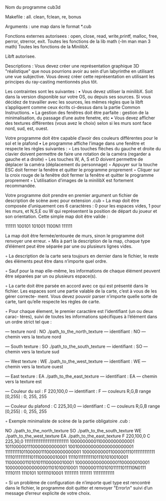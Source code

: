 Nom du programme cub3d


Makefile : all. clean, fclean, re, bonus

Arguments : une map dans le format *.cub

Fonctions externes autorisees : open, close, read, write,printf, malloc, free, perror, strerror, exit. Toutes les fonctions de la lib math (-lm man man 3 math)
Toutes les fonctions de la MinilibX.

Libft autorisee.

Descriptions : Vous devez créer une représentation graphique 3D
"réalistique" que nous pourrions avoir au sein d’un
labyrinthe en utilisant une vue subjective. Vous
devez créer cette représentation en utilisant les
principes du ray-casting mentionnés plus tôt.


Les contraintes sont les suivantes :
• Vous devez utiliser la minilibX. Soit dans la version disponible sur votre OS,
ou depuis ses sources. Si vous décidez de travailler avec les sources, les mêmes
règles que la libft s’appliquent comme ceux écrits ci-dessus dans la partie Common
Instructions.
• La gestion des fenêtres doit être parfaite : gestion de la minimalisation, du passage d’une autre fenetre, etc
• Vous devez afficher des textures différentes (vous avez le choix) selon si les murs sont face nord, sud, est, ouest.


Votre programme doit être capable d’avoir des couleurs différentes pour le sol et
le plafond
• Le programme affiche l’image dans une fenêtre et respecte les règles suivantes :
◦ Les touches flèches du gauche et droite du clavier doivent permettre de faire
une rotation de la caméra (regarder a gauche et a droite)
◦ Les touches W, A, S et D doivent permettre de déplacer la caméra (déplacement
du personnage)
◦ Appuyer sur la touche ESC doit fermer la fenêtre et quitter le programme
proprement
◦ Cliquer sur la croix rouge de la fenêtre doit fermer la fenêtre et quitter le
programme proprement
◦ L’utilisation d’images de la minilibX est fortement recommandée.

Votre programme doit prendre en premier argument un fichier de description de
scène avec pour extension .cub
◦ La map doit être composée d’uniquement ces 6 caractères : 0 pour les espaces
vides, 1 pour les murs, et N,S,E ou W qui représentent la position de départ
du joueur et son orientation.
Cette simple map doit être valide :

111111
100101
101001
1100N1
111111


La map doit être fermée/entourée de murs, sinon le programme doit renvoyer
une erreur.
◦ Mis à part la description de la map, chaque type d’élément peut être séparée
par une ou plusieurs lignes vides.

◦ La description de la carte sera toujours en dernier dans le fichier, le reste des
éléments peut être dans n’importe quel ordre.

◦ Sauf pour la map elle-même, les informations de chaque élément peuvent être
séparées par un ou plusieurs espace(s).

◦ La carte doit être parsée en accord avec ce qui est présenté dans le fichier. Les
espaces sont une partie valable de la carte, c’est à vous de les gérer correcte-
ment. Vous devez pouvoir parser n’importe quelle sorte de carte, tant qu’elle
respecte les règles de carte.


◦ Pour chaque élement, le premier caractère est l’identifiant (un ou deux carac-
tères), suivi de toutes les informations spécifiques à l’élément dans un ordre
strict tel que :

— texture nord :
NO ./path_to_the_north_texture
    — identifiant : NO
    — chemin vers la texture nord
    

— South texture :
SO ./path_to_the_south_texture
    — identifiant : SO
    — chemin vers la texture sud

— West texture :
WE ./path_to_the_west_texture
    — identifiant : WE
    — chemin vers la texture ouest

— East texture :
EA ./path_to_the_east_texture
    — identifiant : EA
    — chemin vers la texture est

— Couleur du sol :
F 220,100,0
    — identifiant : F
    — couleurs R,G,B range [0,255] : 0, 255, 255

    
— Couleur du plafond :
C 225,30,0
    — identifiant : C
    — couleurs R,G,B range [0,255] : 0, 255, 255

◦ Exemple minimaliste de scène de la partie obligatoire .cub :

NO ./path_to_the_north_texture
SO ./path_to_the_south_texture
WE ./path_to_the_west_texture
EA ./path_to_the_east_texture
F 220,100,0
C 225,30,0
1111111111111111111111111
1000000000110000000000001
1011000001110000000000001
1001000000000000000000001
111111111011000001110000000000001
100000000011000001110111111111111
11110111111111011100000010001
11110111111111011101010010001
11000000110101011100000010001
10000000000000001100000010001
10000000000000001101010010001
11000001110101011111011110N0111
11110111 1110101 101111010001
11111111 1111111 111111111111


◦ Si un problème de configuration de n’importe quel type est rencontré dans
le fichier, le programme doit quitter et renvoyer "Error\n" suivi d’un message
d’erreur explicite de votre choix.